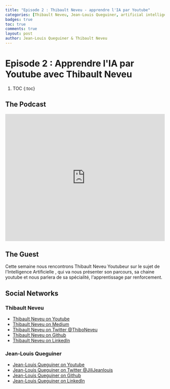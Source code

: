 ```yaml
---
title: "Episode 2 : Thibault Neveu - apprendre l'IA par Youtube"
categories: [Thibault Neveu, Jean-Louis Queguiner, artificial intelligence]
badges: true
toc: true
comments: true
layout: post
author: Jean-Louis Queguiner & Thibault Neveu
---
```


# Episode 2 : Apprendre l'IA par Youtube avec Thibault Neveu


1. TOC
{:toc}

## The Podcast

<iframe src="https://widget.spreaker.com/player?episode_id=16038601&theme=light&autoplay=false&playlist=false&cover_image_url=https%3A%2F%2Fd3wo5wojvuv7l.cloudfront.net%2Fimages.spreaker.com%2Foriginal%2F61d642b487f7157a1c1eb83d3b47e04a.jpg" width="100%" height="400px" frameborder="0"></iframe>

## The Guest

Cette semaine nous rencontrons Thibault Neveu Youtubeur sur le sujet de l'Intelligence Artificielle , qui va nous présenter son parcours, sa chaine youtube et nous parlera de sa spécialité, l'apprentissage par renforcement.

## Social Networks

### Thibault Neveu
- [Thibault Neveu on Youtube](https://www.youtube.com/channel/UCVso5UVvQeGAuwbksmA95iA)
- [Thibault Neveu on Medium](https://medium.com/@thibo73800)
- [Thibault Neveu on Twitter @ThiboNeveu](https://twitter.com/ThiboNeveu)
- [Thibault Neveu on Github](https://github.com/thibo73800)
- [Thibault Neveu on LinkedIn](https://www.linkedin.com/in/thibaultneveu/)

### Jean-Louis Queguiner
- [Jean-Louis Queguiner on Youtube](https://www.youtube.com/channel/UCVso5UVvQeGAuwbksmA95iA)
- [Jean-Louis Queguiner on Twitter @JiliJeanlouis](https://twitter.com/JiliJeanlouis)
- [Jean-Louis Queguiner on Github](https://github.com/jqueguiner)
- [Jean-Louis Queguiner on LinkedIn](https://fr.linkedin.com/in/jlqueguiner)
